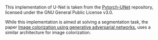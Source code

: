 This implementation of U-Net is taken from the [Pytorch-UNet](https://github.com/milesial/Pytorch-UNet/tree/master) repository, licensed under the GNU General Public License v3.0. 

While this implementation is aimed at solving a segmentation task, the paper [Image colorization using generative adversarial networks.](https://arxiv.org/abs/1803.05400) uses a similar architecture for image colorization.